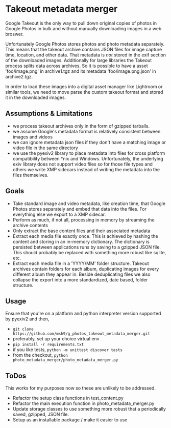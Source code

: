 # Takeout metadata merger

Google Takeout is the only way to pull down original copies of photos in Google Photos in bulk and without manually downloading images in a web broswer.

Unfortunately Google Photos stores photos and photo metadata separately. This means that the takeout archive contains JSON files for image
capture time, location, and other data. That metadata is _not_ stored in the exif section of the downloaded images. Additionally for large libraries the
Takeout process splits data across archives. So it is possible to have a asset 'foo/image.png' in archive1.tgz and its metadata 'foo/image.png.json' in archive2.tgz.

In order to load these images into a digital asset manager like Lightroom or similar tools, we need to move parse the custom takeout format and stored it in the downloaded images.

## Assumptions & Limitations

- we process takeout archives only in the form of gzipped tarballs.
- we assume Google's metadata format is relatively consistent between images and videos
- we can ignore metadata json files if they don't have a matching image or video file in the same directory
- we use the pyexiv2 library to place metadata into files for cross platform compatibility between *nix and Windows. Unfortunately, the underlying exiv library
does not support video files so for those file types and others we write XMP sidecars instead of writing the metadata into the files themselves.

## Goals

- Take standard image and video metadata, like creation time, that Google Photos stores separately and embed that data into the files. For everything else we
export to a XMP sidecar.
- Perform as much, if not all, processing in memory by streaming the archive contents
- Only extract the base content files and their associated metadata
- Extract each media file exactly once. This is achieved by hashing the content and storing in an in-memory dictionary. The dictionary is persisted
between applications runs by saving to a gzipped JSON file. This should probably be replaced with something more robust like sqlite, etc.
- Extract each media file in a 'YYYY/MM' folder structure. Takeout archives contain folders for each album, duplicating images for every different album they appear in.
Beside deduplicating files we also collapse the export into a more standardized, date based, folder structure.

## Usage

Ensure that you're on a platform and python interpreter version supported by pyexiv2 and then,

- `git clone https://github.com/msh9/g_photos_takeout_metadata_merger.git`
- preferably, set up your choice virtual env
- `pip install -r requirements.txt`
- if you like tests, `python -m unittest discover tests`
- from the checkout, `python photo_metadata_merger/photo_metadata_merger.py`

## ToDos

This works for my purposes now so these are unlikely to be addressed.

- Refactor the setup class functions in test_content.py
- Refactor the main execution function in photo_metadata_merger.py
- Update storage classes to use something more robust that a periodically saved, gzipped, JSON file.
- Setup as an installable package / make it easier to use